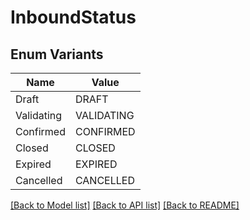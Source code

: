 # InboundStatus

## Enum Variants

| Name | Value |
|---- | -----|
| Draft | DRAFT |
| Validating | VALIDATING |
| Confirmed | CONFIRMED |
| Closed | CLOSED |
| Expired | EXPIRED |
| Cancelled | CANCELLED |


[[Back to Model list]](../README.md#documentation-for-models) [[Back to API list]](../README.md#documentation-for-api-endpoints) [[Back to README]](../README.md)


